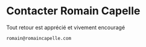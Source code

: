 # Contacter Romain Capelle

Tout retour est apprécié et vivement encouragé

<!--I welcome and encourage any feedback.-->

`romain@romaincapelle.com`
